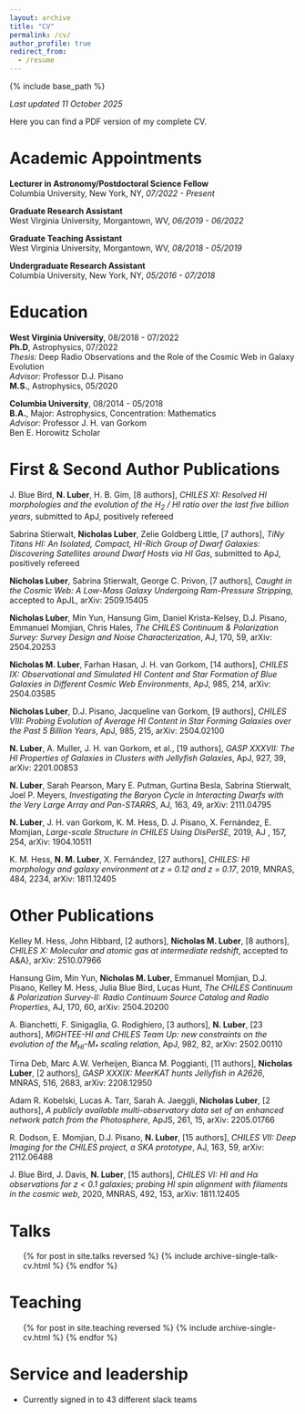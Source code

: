 ```yaml
---
layout: archive
title: "CV"
permalink: /cv/
author_profile: true
redirect_from:
  - /resume
---
```


{% include base_path %}

*Last updated 11 October 2025*

Here you can find a PDF version of my complete CV.

Academic Appointments
======
**Lecturer in Astronomy/Postdoctoral Science Fellow**  
Columbia University, New York, NY, *07/2022 - Present*  

**Graduate Research Assistant**  
West Virginia University, Morgantown, WV, *06/2019 - 06/2022*  

**Graduate Teaching Assistant**  
West Virginia University, Morgantown, WV, *08/2018 - 05/2019*  

**Undergraduate Research Assistant**  
Columbia University, New York, NY, *05/2016 - 07/2018*  


Education
======
**West Virginia University**, 08/2018 - 07/2022  
**Ph.D**, Astrophysics, 07/2022  
*Thesis:* Deep Radio Observations and the Role of the Cosmic Web in Galaxy Evolution  
*Advisor:* Professor D.J. Pisano  
**M.S.**, Astrophysics, 05/2020

**Columbia University**, 08/2014 - 05/2018  
**B.A.**, Major: Astrophysics, Concentration: Mathematics  
*Advisor:* Professor J. H. van Gorkom  
Ben E. Horowitz Scholar

First & Second Author Publications
======
J. Blue Bird, **N. Luber**, H. B. Gim, \[8 authors\], *CHILES XI: Resolved HI morphologies and the evolution of the H$_{2}$ / HI ratio over the last five billion years*, submitted to ApJ, positively refereed

Sabrina Stierwalt, **Nicholas Luber**, Zelie Goldberg Little, \[7 authors\], *TiNy Titans HI: An Isolated, Compact, HI-Rich Group of Dwarf Galaxies: Discovering Satellites around Dwarf Hosts via HI Gas*, submitted to ApJ, positively refereed

**Nicholas Luber**, Sabrina Stierwalt, George C. Privon, \[7 authors\], *Caught in the Cosmic Web: A Low-Mass Galaxy Undergoing Ram-Pressure Stripping*, accepted to ApJL, arXiv: 2509.15405

**Nicholas Luber**, Min Yun, Hansung Gim, Daniel Krista-Kelsey, D.J. Pisano, Emmanuel Momjian, Chris Hales, *The CHILES Continuum & Polarization Survey: Survey Design and Noise Characterization*, AJ, 170, 59, arXiv: 2504.20253

**Nicholas M. Luber**, Farhan Hasan, J. H. van Gorkom, \[14 authors\], *CHILES IX: Observational and Simulated HI Content and Star Formation of Blue Galaxies in Different Cosmic Web Environments*, ApJ, 985, 214, arXiv: 2504.03585

**Nicholas Luber**, D.J. Pisano, Jacqueline van Gorkom, \[9 authors\], *CHILES VIII: Probing Evolution of Average HI Content in Star Forming Galaxies over the Past 5 Billion Years*, ApJ, 985, 215, arXiv: 2504.02100 

**N. Luber**, A. Muller, J. H. van Gorkom, et al., \[19 authors\], *GASP XXXVII: The HI Properties of Galaxies in Clusters with Jellyfish Galaxies*, ApJ, 927, 39, arXiv: 2201.00853

**N. Luber**, Sarah Pearson, Mary E. Putman, Gurtina Besla, Sabrina Stierwalt, Joel P. Meyers, *Investigating the Baryon Cycle in Interacting Dwarfs with the Very Large Array and Pan-STARRS*, AJ, 163, 49, arXiv: 2111.04795

**N. Luber**, J. H. van Gorkom, K. M. Hess, D. J. Pisano, X. Fernández, E. Momjian, *Large-scale Structure in CHILES Using DisPerSE*, 2019, AJ , 157, 254, arXiv: 1904.10511

K. M. Hess, **N. M. Luber**, X. Fernández, \[27 authors\], *CHILES: HI morphology and galaxy environment at $z$ = 0.12 and $z$ = 0.17*, 2019, MNRAS, 484, 2234, arXiv: 1811.12405


Other Publications
======

Kelley M. Hess, John Hibbard, \[2 authors\], **Nicholas M. Luber**, \[8 authors\], *CHILES X: Molecular and atomic gas at intermediate redshift*, accepted to A&A}, arXiv: 2510.07966

Hansung Gim, Min Yun, **Nicholas M. Luber**, Emmanuel Momjian, D.J. Pisano, Kelley M. Hess, Julia Blue Bird, Lucas Hunt, *The CHILES Continuum \& Polarization Survey-II: Radio Continuum Source Catalog and Radio Properties*, AJ, 170, 60, arXiv: 2504.20200

A. Bianchetti, F. Sinigaglia, G. Rodighiero, \[3 authors\], **N. Luber**, \[23 authors\], *MIGHTEE-HI and CHILES Team Up: new constraints on the evolution of the M$_{HI}$-M$_{*}$ scaling relation*, ApJ, 982, 82, arXiv: 2502.00110

Tirna Deb, Marc A.W. Verheijen, Bianca M. Poggianti, \[11 authors\], **Nicholas Luber**, \[2 authors\], *GASP XXXIX: MeerKAT hunts Jellyfish in A2626*, MNRAS, 516, 2683, arXiv: 2208.12950

Adam R. Kobelski, Lucas A. Tarr, Sarah A. Jaeggli, **Nicholas Luber**, \[2 authors\], *A publicly available multi-observatory data set of an enhanced network patch from the Photosphere*, ApJS, 261, 15, arXiv: 2205.01766 

R. Dodson, E. Momjian, D.J. Pisano, **N. Luber**, \[15 authors\], *CHILES VII: Deep Imaging for the CHILES project, a SKA prototype*, AJ, 163, 59, arXiv: 2112.06488

J. Blue Bird, J. Davis, **N. Luber**, \[15 authors\], *CHILES VI: HI and H$\alpha$ observations for $z$ $<$ 0.1 galaxies; probing HI spin alignment with filaments in the cosmic web*, 2020, MNRAS, 492, 153, arXiv: 1811.12405

  
Talks
======
  <ul>{% for post in site.talks reversed %}
    {% include archive-single-talk-cv.html  %}
  {% endfor %}</ul>
  
Teaching
======
  <ul>{% for post in site.teaching reversed %}
    {% include archive-single-cv.html %}
  {% endfor %}</ul>
  
Service and leadership
======
* Currently signed in to 43 different slack teams
